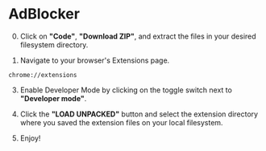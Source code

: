 # AdBlocker

0. Click on **"Code"**, **"Download ZIP"**, and extract the files in your desired filesystem directory.

1. Navigate to your browser's Extensions page.
```
chrome://extensions
```

3. Enable Developer Mode by clicking on the toggle switch next to **"Developer mode"**.

4. Click the **"LOAD UNPACKED"** button and select the extension directory where you saved the extension files on your local filesystem.

5. Enjoy!
